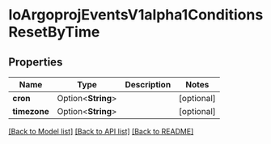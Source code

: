 # IoArgoprojEventsV1alpha1ConditionsResetByTime

## Properties

Name | Type | Description | Notes
------------ | ------------- | ------------- | -------------
**cron** | Option<**String**> |  | [optional]
**timezone** | Option<**String**> |  | [optional]

[[Back to Model list]](../README.md#documentation-for-models) [[Back to API list]](../README.md#documentation-for-api-endpoints) [[Back to README]](../README.md)


